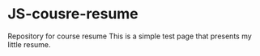 # JS-cousre-resume
Repository for course resume
This is a simple test page that presents my little resume.
